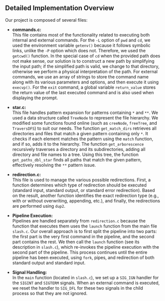 ## Detailed Implementation Overview

Our project is composed of several files:

- **commands.c:**  
  This file contains most of the functionality related to executing both internal and external commands. For the `-L` option of `pwd` and `cd`, we used the environment variable `getenv()` because it follows symbolic links, unlike the `-P` option which does not. Therefore, we used the `getcwd()` function. In the special case of `cd` when the provided path does not make sense, our solution is to construct a new path by simplifying the input path; if the simplified path is valid, we change to that directory, otherwise we perform a physical interpretation of the path. For external commands, we use an array of strings to store the command name along with its various parameters and options, and then execute it using `execvp()`. For the `exit` command, a global variable `return_value` stores the return value of the last executed command and is also used when displaying the prompt.

- **star.c:**  
  This file handles pattern expansion for patterns containing `*` and `**`. We used a data structure called `TreeNode` to represent the file hierarchy. We modified some functions found online (such as `creeNode`, `freeTree`, and `TraversDFS`) to suit our needs. The function `get_match_dirs` retrieves all directories and files that match a given pattern containing only `*`. It checks if each element matches the pattern using the `match` function, and if so, adds it to the hierarchy. The function `get_arborescence` recursively traverses a directory and its subdirectories, adding all directory and file names to a tree. Using this tree, the function `get_paths_dbl_star` finds all paths that match the given pattern, effectively resolving the `**` pattern issue.

- **redirection.c:**  
  This file is used to manage the various possible redirections. First, a function determines which type of redirection should be executed (standard input, standard output, or standard error redirection). Based on the result, another function identifies the exact redirection type (e.g., with or without overwriting, appending, etc.), and finally, the redirections are performed using `dup2`.

- **Pipeline Execution:**  
  Pipelines are handled separately from `redirection.c` because the function that executes them uses the `launch` function from the main file `slash.c`. Our overall approach is to first split the pipeline into two parts: the first part is the very first command in the pipeline, and the second part contains the rest. We then call the `launch` function (see its description in `slash.c`), which re-invokes the pipeline execution with the second part of the pipeline. This process continues until the entire pipeline has been executed, using `fork`, pipes, and redirection of both standard output and standard input.

- **Signal Handling:**  
  In the `main` function (located in `slash.c`), we set up a `SIG_IGN` handler for the `SIGINT` and `SIGTERM` signals. When an external command is executed, we reset the handler to `SIG_DFL` for these two signals in the child process so that they are not ignored.
